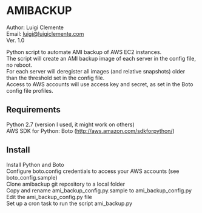 AMIBACKUP
=====
Author: Luigi Clemente  
Email: luigi@luigiclemente.com   
Ver. 1.0  

Python script to automate AMI backup of AWS EC2 instances.  
The script will create an AMI backup image of each server in the config file, no reboot.  
For each server will deregister all images (and relative snapshots) older than the threshold set in the config file.  
Access to AWS accounts will use access key and secret, as set in the Boto config file profiles.  

Requirements
------

Python 2.7 (version I used, it might work on others)  
AWS SDK for Python: Boto (http://aws.amazon.com/sdkforpython/)  

Install
------
Install Python and Boto  
Configure boto.config credentials to access your AWS accounts (see boto_config.sample)  
Clone amibackup git repository to a local folder  
Copy and rename ami_backup_config.py.sample to ami_backup_config.py  
Edit the ami_backup_config.py file  
Set up a cron task to run the script ami_backup.py  


